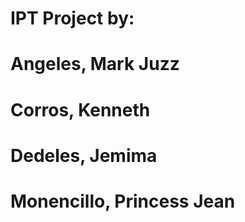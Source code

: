 # IPT Project by: </br>
# Angeles, Mark Juzz 
# Corros, Kenneth
# Dedeles, Jemima 
# Monencillo, Princess Jean

